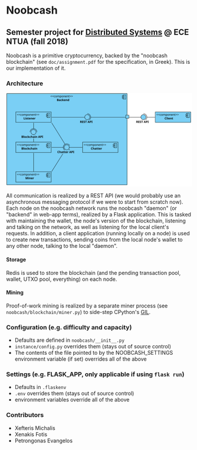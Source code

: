 # Noobcash 
## Semester project for [Distributed Systems](http://www.cslab.ece.ntua.gr/courses/distrib/) @ ECE NTUA (fall 2018)

Noobcash is a primitive cryptocurrency, backed by the "noobcash blockchain" (see `doc/assignment.pdf` for the specification, in
Greek). This is our implementation of it.

### Architecture
![Component diagram](doc/Component.svg)

All communication is realized by a REST API (we would probably use an asynchronous messaging protocol if we were to start from
scratch now). Each node on the noobcash network runs the noobcash "daemon" (or "backend" in web-app terms), realized by a Flask
application. This is tasked with maintaining the wallet, the node's version of the blockchain, listening and talking on the
network, as well as listening for the local client's requests. In addition, a client application (running locally on a node) is
used to create new transactions, sending coins from the local node's wallet to any other node, talking to the local "daemon".

#### Storage

Redis is used to store the blockchain (and the pending transaction pool, wallet, UTXO pool, everything) on each node.

#### Mining

Proof-of-work mining is realized by a separate miner process (see `noobcash/blockchain/miner.py`) to side-step CPython's
[GIL](https://wiki.python.org/moin/GlobalInterpreterLock).

### Configuration (e.g. difficulty and capacity)
- Defaults are defined in `noobcash/__init__.py`
- `instance/config.py` overrides them (stays out of source control)
- The contents of the file pointed to by the NOOBCASH_SETTINGS environment variable (if set) overrides all of the above

### Settings (e.g. FLASK_APP, only applicable if using `flask run`)
- Defaults in `.flaskenv`
- `.env` overrides them (stays out of source control)
- environment variables override all of the above

### Contributors
- Xefteris Michalis
- Xenakis Fotis
- Petrongonas Evangelos
